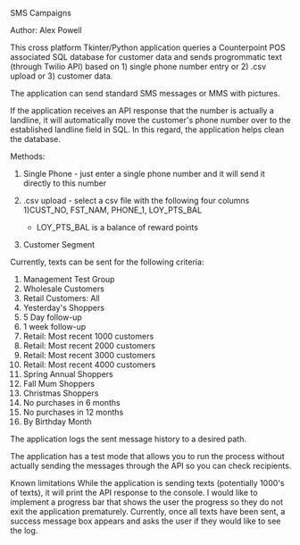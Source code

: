 SMS Campaigns

Author: Alex Powell

This cross platform Tkinter/Python application queries a Counterpoint POS associated SQL database for customer data and sends progrommatic 
text (through Twilio API) based on 1) single phone number entry or 2) .csv upload or 3) customer data. 

The application can send standard SMS messages or MMS with pictures.

If the application receives an API response that the number is actually a landline, it will automatically move the customer's 
phone number over to the established landline field in SQL. In this regard, the application helps clean the database.

Methods:
1) Single Phone - just enter a single phone number and it will send it directly to this number

2) .csv upload - select a csv file with the following four columns 1)CUST_NO, FST_NAM, PHONE_1, LOY_PTS_BAL
   - LOY_PTS_BAL is a balance of reward points

3) Customer Segment

Currently, texts can be sent for the following criteria:

1) Management Test Group
2) Wholesale Customers
3) Retail Customers: All
4) Yesterday's Shoppers
5) 5 Day follow-up
6) 1 week follow-up
7) Retail: Most recent 1000 customers
8) Retail: Most recent 2000 customers
9) Retail: Most recent 3000 customers
10) Retail: Most recent 4000 customers
11) Spring Annual Shoppers
12) Fall Mum Shoppers
13) Christmas Shoppers
14) No purchases in 6 months
15) No purchases in 12 months
16) By Birthday Month

The application logs the sent message history to a desired path. 

The application has a test mode that allows you to run the process without actually sending the messages through the API so you can check recipients.

Known limitations
While the application is sending texts (potentially 1000's of texts), it will print the API response to the console. I would like to implement a progress bar that shows the user the progress
so they do not exit the application prematurely. Currently, once all texts have been sent, a success message box appears and asks the user if they would like to see the log.
